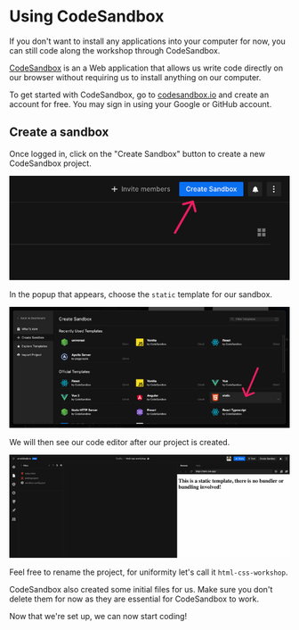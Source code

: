 # Using CodeSandbox

If you don't want to install any applications into your computer for now, you can still code along the workshop through CodeSandbox.

[CodeSandbox](https://codesandbox.io/) is an a Web application that allows us write code directly on our browser without requiring us to install anything on our computer.

To get started with CodeSandbox, go to [codesandbox.io](https://codesandbox.io/) and create an account for free. You may sign in using your Google or GitHub account.

## Create a sandbox

Once logged in, click on the "Create Sandbox" button to create a new CodeSandbox project.

![Create a sandbox](./images/create-sandbox.jpg)

In the popup that appears, choose the `static` template for our sandbox.

![Choose sandbox template](./images/choose-static-template.jpg)

We will then see our code editor after our project is created.

![CodeSandbox editor](./images/codesandbox-editor.jpg)

Feel free to rename the project, for uniformity let's call it `html-css-workshop`.

CodeSandbox also created some initial files for us. Make sure you don't delete them for now as they are essential for CodeSandbox to work.

Now that we're set up, we can now start coding!
